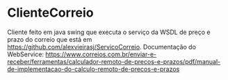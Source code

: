 # ClienteCorreio
Cliente feito em java swing que executa o serviço da WSDL de preço e prazo do correio que está em https://github.com/alexvieirasj/ServicoCorreio. Documentação do WebService: https://www.correios.com.br/enviar-e-receber/ferramentas/calculador-remoto-de-precos-e-prazos/pdf/manual-de-implementacao-do-calculo-remoto-de-precos-e-prazos
